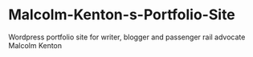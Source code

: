 # Malcolm-Kenton-s-Portfolio-Site
Wordpress portfolio site for writer, blogger and passenger rail advocate Malcolm Kenton
